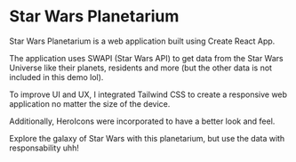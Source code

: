 # Star Wars Planetarium

Star Wars Planetarium is a web application built using Create React App.

The application uses SWAPI (Star Wars API) to get data from the Star Wars Universe like their planets, residents and more (but the other data is not included in this demo lol).

To improve UI and UX, I integrated Tailwind CSS to create a responsive web application no matter the size of the device. 

Additionally, HeroIcons were incorporated to have a better look and feel.

Explore the galaxy of Star Wars with this planetarium, but use the data with responsability uhh!

